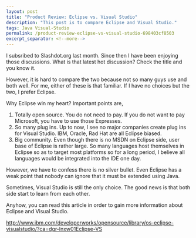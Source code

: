 ```yaml
---
layout: post
title: "Product Review: Eclipse vs. Visual Studio"
description: "This post is to compare Eclipse and Visual Studio."
tags: Java Visual-Studio
permalink: /product-review-eclipse-vs-visual-studio-698403cf8503
excerpt_separator: <!--more-->
---
```

I subsribed to Slashdot.org last month. Since then I have been enjoying those discussions. What is that latest hot discussion? Check the title and you know it.

However, it is hard to compare the two because not so many guys use and both well. For me, either of these is that familiar. If I have no choices but the two, I prefer Eclipse.
<!--more-->

Why Eclipse win my heart? Important points are,

1. Totally open source. You do not need to pay. If you do not want to pay Microsoft, you have to use those Expresses.
1. So many plug ins. Up to now, I see no major companies create plug ins for Visual Studio. IBM, Oracle, Rad Hat are all Eclipse biased.
1. Big community. Even though there is no MSDN on Eclipse side, user base of Eclipse is rather large. So many languages host themselves in Eclipse so as to target most platforms so for a long period, I believe all languages would be integrated into the IDE one day.

However, we have to confess there is no silver bullet. Even Eclipse has a weak point that nobody can ignore that it must be extended using Java.

Sometimes, Visual Studio is still the only choice. The good news is that both side start to learn from each other.

Anyhow, you can read this article in order to gain more information about Eclipse and Visual Studio.

http://www.ibm.com/developerworks/opensource/library/os-eclipse-visualstudio/?ca=dgr-lnxw01Eclipse-VS
